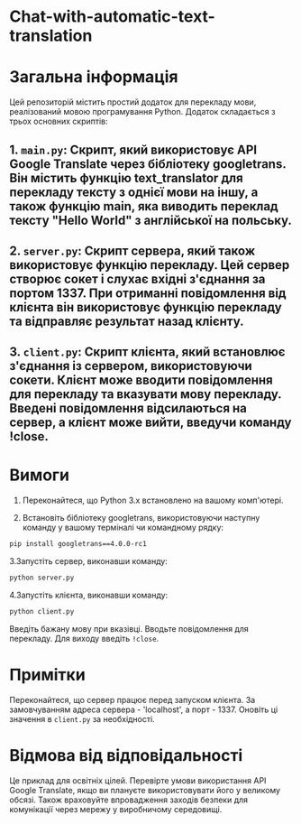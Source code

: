 # Chat-with-automatic-text-translation


# Загальна інформація
Цей репозиторій містить простий додаток для перекладу мови, реалізований мовою програмування Python. Додаток складається з трьох основних скриптів:
## 1. `main.py`: Скрипт, який використовує API Google Translate через бібліотеку googletrans. Він містить функцію text_translator для перекладу тексту з однієї мови на іншу, а також функцію main, яка виводить переклад тексту "Hello World" з англійської на польську.

## 2. `server.py`: Скрипт сервера, який також використовує функцію перекладу. Цей сервер створює сокет і слухає вхідні з'єднання за портом 1337. При отриманні повідомлення від клієнта він використовує функцію перекладу та відправляє результат назад клієнту.

## 3. `client.py`: Скрипт клієнта, який встановлює з'єднання із сервером, використовуючи сокети. Клієнт може вводити повідомлення для перекладу та вказувати мову перекладу. Введені повідомлення відсилаються на сервер, а клієнт може вийти, введучи команду !close.


# Вимоги
1. Переконайтеся, що Python 3.x встановлено на вашому комп'ютері.

2. Встановіть бібліотеку googletrans, використовуючи наступну команду у вашому терміналі чи командному рядку:
``` bash
pip install googletrans==4.0.0-rc1
```
3.Запустіть сервер, виконавши команду:
``` bash
python server.py
```
4.Запустіть клієнта, виконавши команду:
``` bash
python client.py
```
Введіть бажану мову при вказівці.
Вводьте повідомлення для перекладу. Для виходу введіть `!close`.


# Примітки

Переконайтеся, що сервер працює перед запуском клієнта.
За замовчуванням адреса сервера - 'localhost', а порт - 1337. Оновіть ці значення в `client.py` за необхідності.

# Відмова від відповідальності
Це приклад для освітніх цілей. Перевірте умови використання API Google Translate, якщо ви плануєте використовувати його у великому обсязі. Також враховуйте впровадження заходів безпеки для комунікації через мережу у виробничому середовищі.
